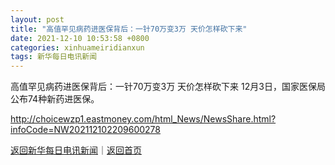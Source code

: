 ```yaml
---
layout: post
title: "高值罕见病药进医保背后：一针70万变3万 天价怎样砍下来"
date: 2021-12-10 10:53:58 +0800
categories: xinhuameiridianxun
tags: 新华每日电讯新闻
---
```

高值罕见病药进医保背后：一针70万变3万 天价怎样砍下来
12月3日，国家医保局公布74种新药进医保。

<http://choicewzp1.eastmoney.com/html_News/NewsShare.html?infoCode=NW202112102209600278>

[返回新华每日电讯新闻](//finews.withounder.com/xinhuameiridianxun/)｜[返回首页](//finews.withounder.com/)